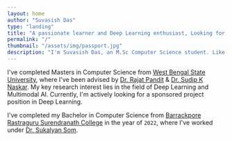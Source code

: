 ```yaml
---
layout: home
author: "Suvasish Das"
type: "landing"
title: "A passionate learner and Deep Learning enthusiast, Looking for opportunities in Research & Development"
permalink: "/"
thumbnail: "/assets/img/passport.jpg"
description: "I'm Suvasish Das, an M.Sc Computer Science student. Like to design & build products that positively impact the lives of users."
---
```


I've completed Masters in Computer Science from [West Bengal State University](https://wbsu.ac.in/web/), where I've been advised by [Dr. Rajat Pandit](https://wbsu.ac.in/web/faculty/dr-rajat-pandit/) & [Dr. Sudip K Naskar](https://sites.google.com/site/sudipnaskar/). My key research interest lies in the field of Deep Learning and Multimodal AI. Currently, I'm actively looking for a sponsored project position in Deep Learning.

I've completed my Bachelor in Computer Science from [Barrackpore Rastraguru Surendranath College](https://www.brsnc.in/) in the year of `2022`, where I've worked under [Dr. Sukalyan Som](https://scholar.google.co.in/citations?user=vhkRGncAAAAJ&hl=en).
